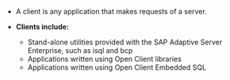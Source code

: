 * A client is any application that makes requests of a server.

* **Clients include:**
  * Stand-alone utilities provided with the SAP Adaptive Server Enterprise, such as isql and bcp
  * Applications written using Open Client libraries
  * Applications written using Open Client Embedded SQL
